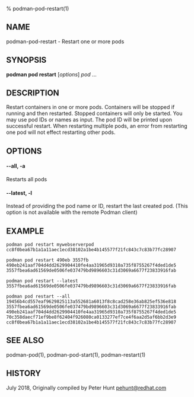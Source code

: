 % podman-pod-restart(1)

## NAME
podman\-pod\-restart - Restart one or more pods

## SYNOPSIS
**podman pod restart** [*options*] *pod* ...

## DESCRIPTION
Restart containers in one or more pods. Containers will be stopped if running and then restarted.
Stopped containers will only be started. You may use pod IDs or names as input.
The pod ID will be printed upon successful restart.
When restarting multiple pods, an error from restarting one pod will not effect restarting other pods.

## OPTIONS

#### **--all**, **-a**

Restarts all pods

#### **--latest**, **-l**

Instead of providing the pod name or ID, restart the last created pod. (This option is not available with the remote Podman client)

## EXAMPLE

```
podman pod restart mywebserverpod
cc8f0bea67b1a1a11aec1ecd38102a1be4b145577f21fc843c7c83b77fc28907

podman pod restart 490eb 3557fb
490eb241aaf704d4dd2629904410fe4aa31965d9310a735f8755267f4ded1de5
3557fbea6ad61569de0506fe037479bd9896603c31d3069a6677f23833916fab

podman pod restart --latest
3557fbea6ad61569de0506fe037479bd9896603c31d3069a6677f23833916fab

podman pod restart --all
19456b4cd557eaf9629825113a552681a6013f8c8cad258e36ab825ef536e818
3557fbea6ad61569de0506fe037479bd9896603c31d3069a6677f23833916fab
490eb241aaf704d4dd2629904410fe4aa31965d9310a735f8755267f4ded1de5
70c358daecf71ef9be8f62404f926080ca0133277ef7ce4f6aa2d5af6bb2d3e9
cc8f0bea67b1a1a11aec1ecd38102a1be4b145577f21fc843c7c83b77fc28907
```

## SEE ALSO
podman-pod(1), podman-pod-start(1), podman-restart(1)

## HISTORY
July 2018, Originally compiled by Peter Hunt <pehunt@redhat.com>
